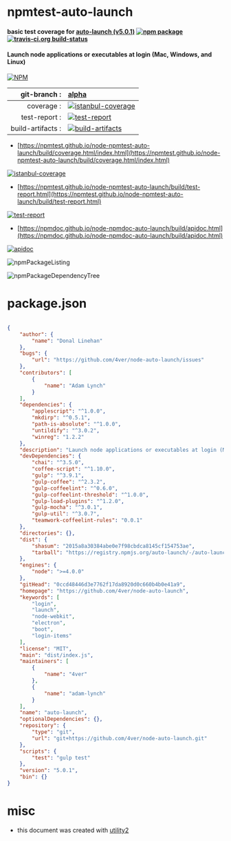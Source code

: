 # npmtest-auto-launch

#### basic test coverage for  [auto-launch (v5.0.1)](https://github.com/4ver/node-auto-launch)  [![npm package](https://img.shields.io/npm/v/npmtest-auto-launch.svg?style=flat-square)](https://www.npmjs.org/package/npmtest-auto-launch) [![travis-ci.org build-status](https://api.travis-ci.org/npmtest/node-npmtest-auto-launch.svg)](https://travis-ci.org/npmtest/node-npmtest-auto-launch)

#### Launch node applications or executables at login (Mac, Windows, and Linux)

[![NPM](https://nodei.co/npm/auto-launch.png?downloads=true&downloadRank=true&stars=true)](https://www.npmjs.com/package/auto-launch)

| git-branch : | [alpha](https://github.com/npmtest/node-npmtest-auto-launch/tree/alpha)|
|--:|:--|
| coverage : | [![istanbul-coverage](https://npmtest.github.io/node-npmtest-auto-launch/build/coverage.badge.svg)](https://npmtest.github.io/node-npmtest-auto-launch/build/coverage.html/index.html)|
| test-report : | [![test-report](https://npmtest.github.io/node-npmtest-auto-launch/build/test-report.badge.svg)](https://npmtest.github.io/node-npmtest-auto-launch/build/test-report.html)|
| build-artifacts : | [![build-artifacts](https://npmtest.github.io/node-npmtest-auto-launch/glyphicons_144_folder_open.png)](https://github.com/npmtest/node-npmtest-auto-launch/tree/gh-pages/build)|

- [https://npmtest.github.io/node-npmtest-auto-launch/build/coverage.html/index.html](https://npmtest.github.io/node-npmtest-auto-launch/build/coverage.html/index.html)

[![istanbul-coverage](https://npmtest.github.io/node-npmtest-auto-launch/build/screenCapture.buildCi.browser.%252Ftmp%252Fbuild%252Fcoverage.lib.html.png)](https://npmtest.github.io/node-npmtest-auto-launch/build/coverage.html/index.html)

- [https://npmtest.github.io/node-npmtest-auto-launch/build/test-report.html](https://npmtest.github.io/node-npmtest-auto-launch/build/test-report.html)

[![test-report](https://npmtest.github.io/node-npmtest-auto-launch/build/screenCapture.buildCi.browser.%252Ftmp%252Fbuild%252Ftest-report.html.png)](https://npmtest.github.io/node-npmtest-auto-launch/build/test-report.html)

- [https://npmdoc.github.io/node-npmdoc-auto-launch/build/apidoc.html](https://npmdoc.github.io/node-npmdoc-auto-launch/build/apidoc.html)

[![apidoc](https://npmdoc.github.io/node-npmdoc-auto-launch/build/screenCapture.buildCi.browser.%252Ftmp%252Fbuild%252Fapidoc.html.png)](https://npmdoc.github.io/node-npmdoc-auto-launch/build/apidoc.html)

![npmPackageListing](https://npmtest.github.io/node-npmtest-auto-launch/build/screenCapture.npmPackageListing.svg)

![npmPackageDependencyTree](https://npmtest.github.io/node-npmtest-auto-launch/build/screenCapture.npmPackageDependencyTree.svg)



# package.json

```json

{
    "author": {
        "name": "Donal Linehan"
    },
    "bugs": {
        "url": "https://github.com/4ver/node-auto-launch/issues"
    },
    "contributors": [
        {
            "name": "Adam Lynch"
        }
    ],
    "dependencies": {
        "applescript": "^1.0.0",
        "mkdirp": "^0.5.1",
        "path-is-absolute": "^1.0.0",
        "untildify": "^3.0.2",
        "winreg": "1.2.2"
    },
    "description": "Launch node applications or executables at login (Mac, Windows, and Linux)",
    "devDependencies": {
        "chai": "^3.5.0",
        "coffee-script": "^1.10.0",
        "gulp": "^3.9.1",
        "gulp-coffee": "^2.3.2",
        "gulp-coffeelint": "^0.6.0",
        "gulp-coffeelint-threshold": "^1.0.0",
        "gulp-load-plugins": "^1.2.0",
        "gulp-mocha": "^3.0.1",
        "gulp-util": "^3.0.7",
        "teamwork-coffeelint-rules": "0.0.1"
    },
    "directories": {},
    "dist": {
        "shasum": "2015a8a30384abe0e7f98cbdca8145cf154753ae",
        "tarball": "https://registry.npmjs.org/auto-launch/-/auto-launch-5.0.1.tgz"
    },
    "engines": {
        "node": ">=4.0.0"
    },
    "gitHead": "0ccd48446d3e7762f17da8920d0c660b4b0e41a9",
    "homepage": "https://github.com/4ver/node-auto-launch",
    "keywords": [
        "login",
        "launch",
        "node-webkit",
        "electron",
        "boot",
        "login-items"
    ],
    "license": "MIT",
    "main": "dist/index.js",
    "maintainers": [
        {
            "name": "4ver"
        },
        {
            "name": "adam-lynch"
        }
    ],
    "name": "auto-launch",
    "optionalDependencies": {},
    "repository": {
        "type": "git",
        "url": "git+https://github.com/4ver/node-auto-launch.git"
    },
    "scripts": {
        "test": "gulp test"
    },
    "version": "5.0.1",
    "bin": {}
}
```



# misc
- this document was created with [utility2](https://github.com/kaizhu256/node-utility2)
